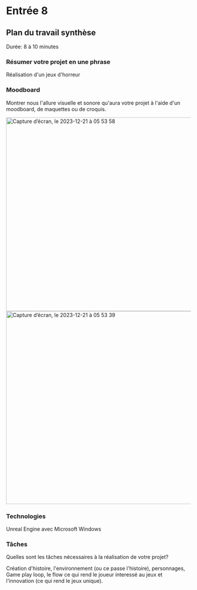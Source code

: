 # Entrée 8
## Plan du travail synthèse
Durée: 8 à 10 minutes

### Résumer votre projet en une phrase
Réalisation d'un jeux d'horreur   

### Moodboard
Montrer nous l'allure visuelle et sonore qu'aura votre projet à l'aide d'un moodboard, de maquettes ou de croquis. 

<img width="527" alt="Capture d’écran, le 2023-12-21 à 05 53 58" src="https://github.com/2150637/exempleJournalDeBord/assets/143755715/ae7fb4a8-1e1a-40eb-9d6f-407faae0bce3">

<img width="525" alt="Capture d’écran, le 2023-12-21 à 05 53 39" src="https://github.com/2150637/exempleJournalDeBord/assets/143755715/ac95c545-e38b-48a1-b311-5484c9fd7cfd">


### Technologies
 Unreal Engine avec Microsoft Windows 

### Tâches
Quelles sont les tâches nécessaires à la réalisation de votre projet? 

Création d'histoire, l'environnement (ou ce passe l'histoire), personnages, Game play loop, le flow ce qui rend le joueur interessé au jeux et l'innovation (ce qui rend le jeux unique). 
